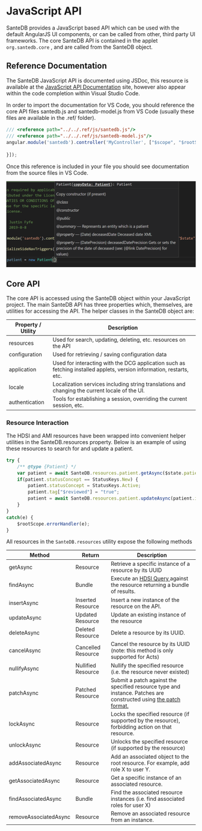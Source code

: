 # JavaScript API

SanteDB provides a JavaScript based API which can be used with the default AngularJS UI components, or can be called from other, third party UI frameworks. The core SanteDB API is contained in the applet `org.santedb.core` , and are called from the SanteDB object.

## Reference Documentation

The SanteDB JavaScript API is documented using JSDoc, this resource is available at the [JavaScript API Documentation](http://santesuite.org/assets/doc/js/santedb/) site, however also appear within the code completion within Visual Studio Code.

In order to import the documentation for VS Code, you should reference the core API files santedb.js and santedb-model.js from VS Code (usually these files are available in the .ref/ folder).

```javascript
/// <reference path="../../.ref/js/santedb.js"/>
/// <reference path="../../.ref/js/santedb-model.js"/>
angular.module('santedb').controller('MyController', ["$scope", "$rootScope", function ($scope, $rootScope) {

}]);
```

Once this reference is included in your file you should see documentation from the source files in VS Code.

![](<../../../../.gitbook/assets/image (162).png>)

## Core API

The core API is accessed using the SanteDB object within your JavaScript project. The main SanteDB API has three properties which, themselves, are utilities for accessing the API. The helper classes in the SanteDB object are:

| Property / Utility | Description                                                                                                           |
| ------------------ | --------------------------------------------------------------------------------------------------------------------- |
| resources          | Used for search, updating, deleting, etc. resources on the API                                                        |
| configuration      | Used for retrieving / saving configuration data                                                                       |
| application        | Used for interacting with the DCG application such as fetching installed applets, version information, restarts, etc. |
| locale             | Localization services including string translations and changing the current locale of the UI.                        |
| authentication     | Tools for establishing a session, overriding the current session, etc.                                                |

### Resource Interaction

The HDSI and AMI resources have been wrapped into convenient helper utilities in the SanteDB.resources property. Below is an example of using these resources to search for and update a patient.

```javascript
try {
    /** @type {Patient} */
    var patient = await SanteDB.resources.patient.getAsync($state.patientId);
    if(patient.statusConcept == StatusKeys.New) {
        patient.statusConcept = StatusKeys.Active;
        patient.tag["$reviewed"] = "true";
        patient = await SanteDB.resources.patient.updateAsync(patient.id, patient);
    }
}
catch(e) {
    $rootScope.errorHandler(e);
}
```

All resources in the `SanteDB.resources` utility expose the following methods

| Method                | Return             | Description                                                                                                                                                                      |
| --------------------- | ------------------ | -------------------------------------------------------------------------------------------------------------------------------------------------------------------------------- |
| getAsync              | Resource           | Retrieve a specific instance of a resource by its UUID                                                                                                                           |
| findAsync             | Bundle             | Execute an [HDSI Query ](../../../service-apis/hl7-fhir/hdsi-query-syntax.md)against the resource returning a bundle of results.                                                 |
| insertAsync           | Inserted Resource  | Insert a new instance of the resource on the API.                                                                                                                                |
| updateAsync           | Updated Resource   | Update an existing instance of the resource                                                                                                                                      |
| deleteAsync           | Deleted Resource   | Delete a resource by its UUID.                                                                                                                                                   |
| cancelAsync           | Cancelled Resource | Cancel the resource by its UUID (note: this method is only supported for Acts)                                                                                                   |
| nullifyAsync          | Nullified Resource | Nullify the specified resource (i.e. the resource never existed)                                                                                                                 |
| patchAsync            | Patched Resource   | Submit a patch against the specified resource type and instance. Patches are constructed using [the patch format.](../../../santedb-software-publishers/gs1-bms-xml/patching.md) |
| lockAsync             | Resource           | Locks the specified resource (if supported by the resource), forbidding action on that resource.                                                                                 |
| unlockAsync           | Resource           | Unlocks the specified resource (if supported by the resource)                                                                                                                    |
| addAssociatedAsync    | Resource           | Add an associated object to the root resource. For example, add role X to user Y.                                                                                                |
| getAssociatedAsync    | Resource           | Get a specific instance of an associated resource.                                                                                                                               |
| findAssociatedAsync   | Bundle             | Find the associated resource instances (i.e. find associated roles for user X)                                                                                                   |
| removeAssociatedAsync | Resource           | Remove an associated resource from an instance.                                                                                                                                  |
